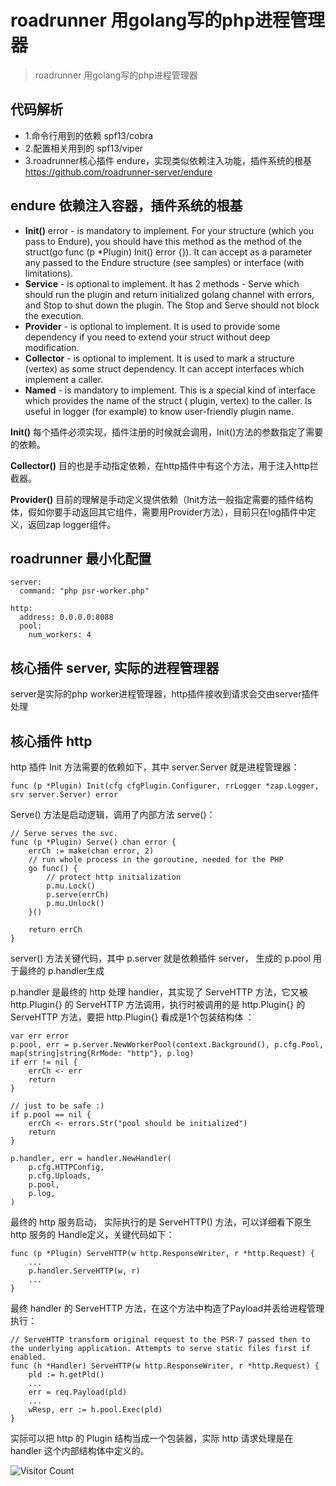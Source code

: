 # roadrunner 用golang写的php进程管理器
> roadrunner 用golang写的php进程管理器

## 代码解析

- 1.命令行用到的依赖 spf13/cobra
- 2.配置相关用到的 spf13/viper
- 3.roadrunner核心插件 endure，实现类似依赖注入功能，插件系统的根基 https://github.com/roadrunner-server/endure

## endure 依赖注入容器，插件系统的根基

- **Init()** error - is mandatory to implement. For your structure (which you pass to Endure), you should have this method as the method of the struct(go func (p *Plugin) Init() error {}). It can accept as a parameter any passed to the Endure structure (see samples) or interface (with limitations).
- **Service** - is optional to implement. It has 2 methods - Serve which should run the plugin and return initialized golang channel with errors, and Stop to shut down the plugin. The Stop and Serve should not block the execution.
- **Provider** - is optional to implement. It is used to provide some dependency if you need to extend your struct without deep modification.
- **Collector** - is optional to implement. It is used to mark a structure (vertex) as some struct dependency. It can accept interfaces which implement a caller.
- **Named** - is mandatory to implement. This is a special kind of interface which provides the name of the struct ( plugin, vertex) to the caller. Is useful in logger (for example) to know user-friendly plugin name.


**Init()** 每个插件必须实现，插件注册的时候就会调用，Init()方法的参数指定了需要的依赖。

**Collector()** 目的也是手动指定依赖，在http插件中有这个方法，用于注入http拦截器。

**Provider()** 目前的理解是手动定义提供依赖（Init方法一般指定需要的插件结构体，假如你要手动返回其它组件，需要用Provider方法），目前只在log插件中定义，返回zap logger组件。

## roadrunner 最小化配置

```
server:
  command: "php psr-worker.php"

http:
  address: 0.0.0.0:8088
  pool:
    num_workers: 4
```

## 核心插件 server, 实际的进程管理器

server是实际的php worker进程管理器，http插件接收到请求会交由server插件处理

## 核心插件 http

http 插件 Init 方法需要的依赖如下，其中 server.Server 就是进程管理器：

```
func (p *Plugin) Init(cfg cfgPlugin.Configurer, rrLogger *zap.Logger, srv server.Server) error
```

Serve() 方法是启动逻辑，调用了内部方法 serve()：

```
// Serve serves the svc.
func (p *Plugin) Serve() chan error {
	errCh := make(chan error, 2)
	// run whole process in the goroutine, needed for the PHP
	go func() {
		// protect http initialization
		p.mu.Lock()
		p.serve(errCh)
		p.mu.Unlock()
	}()

	return errCh
}
```

server() 方法关键代码，其中 p.server 就是依赖插件 server， 生成的 p.pool 用于最终的 p.handler生成

p.handler 是最终的 http 处理 handler，其实现了 ServeHTTP 方法，它又被 http.Plugin{} 的 ServeHTTP 方法调用，执行时被调用的是 http.Plugin{} 的 ServeHTTP 方法，要把 http.Plugin{} 看成是1个包装结构体 ：

```
var err error
p.pool, err = p.server.NewWorkerPool(context.Background(), p.cfg.Pool, map[string]string{RrMode: "http"}, p.log)
if err != nil {
    errCh <- err
    return
}

// just to be safe :)
if p.pool == nil {
    errCh <- errors.Str("pool should be initialized")
    return
}

p.handler, err = handler.NewHandler(
    p.cfg.HTTPConfig,
    p.cfg.Uploads,
    p.pool,
    p.log,
)
```

最终的 http 服务启动， 实际执行的是 ServeHTTP() 方法，可以详细看下原生 http 服务的 Handle定义，关键代码如下：

```
func (p *Plugin) ServeHTTP(w http.ResponseWriter, r *http.Request) {
    ...
    p.handler.ServeHTTP(w, r)
    ...
}
```

最终 handler 的 ServeHTTP 方法，在这个方法中构造了Payload并丢给进程管理执行：

```
// ServeHTTP transform original request to the PSR-7 passed then to the underlying application. Attempts to serve static files first if enabled.
func (h *Handler) ServeHTTP(w http.ResponseWriter, r *http.Request) {
    pld := h.getPld()
    ...
    err = req.Payload(pld)
    ...
    wResp, err := h.pool.Exec(pld)
}
```

实际可以把 http 的 Plugin 结构当成一个包装器，实际 http 请求处理是在 handler 这个内部结构体中定义的。

![Visitor Count](https://profile-counter.glitch.me/liuyibao/count.svg)